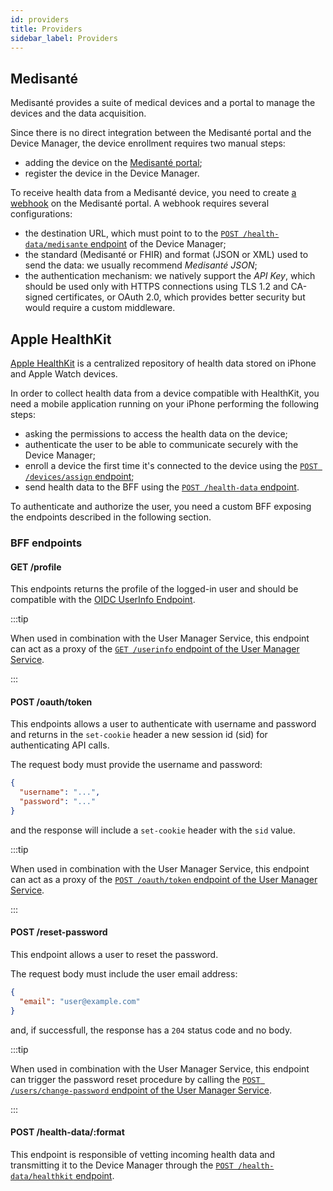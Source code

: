 ```yaml
---
id: providers
title: Providers
sidebar_label: Providers
---
```




## Medisanté

Medisanté provides a suite of medical devices and a portal to manage the devices and the data acquisition.

Since there is no direct integration between the Medisanté portal and the Device Manager, the device enrollment requires two manual steps:

- adding the device on the [Medisanté portal][medisante-devices];
- register the device in the Device Manager.

To receive health data from a Medisanté device, you need to create [a webhook][medisante-webhooks] on the Medisanté portal. A webhook requires several configurations:

- the destination URL, which must point to to the [`POST /health-data/medisante` endpoint][post-health-data-medisante] of the Device Manager;
- the standard (Medisanté or FHIR) and format (JSON or XML) used to send the data: we usually recommend *Medisanté JSON*;
- the authentication mechanism: we natively support the *API Key*, which should be used only with HTTPS connections using TLS 1.2 and CA-signed certificates, or OAuth 2.0, which provides better security but would require a custom middleware.

## Apple HealthKit

[Apple HealthKit][apple-healthkit] is a centralized repository of health data stored on iPhone and Apple Watch devices.

In order to collect health data from a device compatible with HealthKit, you need a mobile application running on your iPhone performing the following steps:

- asking the permissions to access the health data on the device;
- authenticate the user to be able to communicate securely with the Device Manager; 
- enroll a device the first time it's connected to the device using the [`POST /devices/assign` endpoint][post-devices-assign]; 
- send health data to the BFF using the [`POST /health-data` endpoint][post-health-data-format].

To authenticate and authorize the user, you need a custom BFF exposing the endpoints described in the following section.

### BFF endpoints

#### GET /profile

This endpoints returns the profile of the logged-in user and should be compatible with the [OIDC UserInfo Endpoint][oidc-userinfo].

:::tip

When used in combination with the User Manager Service, this endpoint can act as a proxy of the [`GET /userinfo` endpoint of the User Manager Service][ums-user-info].

:::

#### POST /oauth/token

This endpoints allows a user to authenticate with username and password and returns in the `set-cookie` header a new session id (sid) for authenticating API calls.

The request body must provide the username and password:

```json
{
  "username": "...",
  "password": "..."
}
```

and the response will include a `set-cookie` header with the `sid` value.

:::tip

When used in combination with the User Manager Service, this endpoint can act as a proxy of the [`POST /oauth/token` endpoint of the User Manager Service][ums-post-token].

:::

#### POST /reset-password

This endpoint allows a user to reset the password.

The request body must include the user email address:

```json
{
  "email": "user@example.com"
}
```

and, if successfull, the response has a `204` status code and no body.

:::tip

When used in combination with the User Manager Service, this endpoint can trigger the password reset procedure by calling the [`POST /users/change-password` endpoint of the User Manager Service][ums-user-change-password].

:::

#### POST /health-data/:format

This endpoint is responsible of vetting incoming health data and transmitting it to the Device Manager through the [`POST /health-data/healthkit` endpoint][post-health-data-healthkit].


[apple-healthkit]: https://developer.apple.com/documentation/healthkit
[medisante-devices]: https://devices.medisante.net/devices
[medisante-webhooks]: https://devices.medisante.net/webhooks
[oidc-userinfo]: https://openid.net/specs/openid-connect-core-1_0.html#UserInfo

[ums-post-token]: /runtime_suite/user-manager-service/30_usage.md#post-oauthtoken
[ums-user-info]: /runtime_suite/user-manager-service/30_usage.md#get-userinfo
[ums-user-change-password]: /runtime_suite/user-manager-service/30_usage.md#post-userschange-password

[post-devices-assign]: /runtime_suite/device-manager/30_usage.md#post-devicesassign
[post-health-data-healthkit]: /runtime_suite/device-manager/30_usage.md#post-health-datahealthkitformat
[post-health-data-medisante]: /runtime_suite/device-manager/30_usage.md#post-health-datamedisanteformat

[post-health-data-format]: #post-health-dataformat
